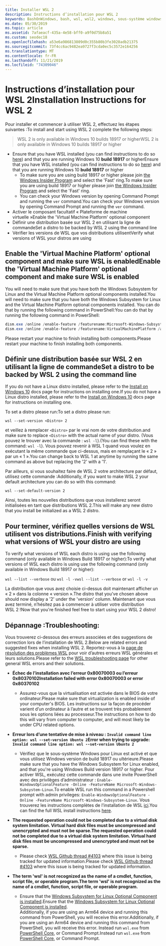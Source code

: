 ```yaml
---
title: Installer WSL 2
description: Instructions d’installation pour WSL 2
keywords: BashOnWindows, bash, wsl, wsl2, windows, sous-système windows pour linux, sous-système windows, ubuntu, debian, suse, windows 10, installation
ms.date: 05/30/2019
ms.topic: article
ms.assetid: 7afaeacf-435a-4e58-bff0-a9f0d75b8a51
ms.custom: seodec18
ms.openlocfilehash: a53e6a986813809d0c355b80b3fe3028adb21375
ms.sourcegitcommit: 73f4cc6ac9482ea9727f3cda0ec5c3572e164256
ms.translationtype: MT
ms.contentlocale: fr-FR
ms.lasthandoff: 11/21/2019
ms.locfileid: "74309046"
---
```

# <a name="installation-instructions-for-wsl-2"></a><span data-ttu-id="49f64-104">Instructions d’installation pour WSL 2</span><span class="sxs-lookup"><span data-stu-id="49f64-104">Installation Instructions for WSL 2</span></span>

<span data-ttu-id="49f64-105">Pour installer et commencer à utiliser WSL 2, effectuez les étapes suivantes :</span><span class="sxs-lookup"><span data-stu-id="49f64-105">To install and start using WSL 2 complete the following steps:</span></span>

> <span data-ttu-id="49f64-106">WSL 2 is only available in Windows 10 builds 18917 or higher</span><span class="sxs-lookup"><span data-stu-id="49f64-106">WSL 2 is only available in Windows 10 builds 18917 or higher</span></span>

- <span data-ttu-id="49f64-107">Ensure that you have WSL installed (you can find instructions to do so [here](./install-win10.md)) and that you are running Windows 10 **build 18917** or higher</span><span class="sxs-lookup"><span data-stu-id="49f64-107">Ensure that you have WSL installed (you can find instructions to do so [here](./install-win10.md)) and that you are running Windows 10 **build 18917** or higher</span></span>
   - <span data-ttu-id="49f64-108">To make sure you are using build 18917 or higher please join [the Windows Insider Program](https://insider.windows.com/en-us/) and select the 'Fast' ring.</span><span class="sxs-lookup"><span data-stu-id="49f64-108">To make sure you are using build 18917 or higher please join [the Windows Insider Program](https://insider.windows.com/en-us/) and select the 'Fast' ring.</span></span> 
   - <span data-ttu-id="49f64-109">You can check your Windows version by opening Command Prompt and running the `ver` command.</span><span class="sxs-lookup"><span data-stu-id="49f64-109">You can check your Windows version by opening Command Prompt and running the `ver` command.</span></span>
- <span data-ttu-id="49f64-110">Activer le composant facultatif « Plateforme de machine virtuelle »</span><span class="sxs-lookup"><span data-stu-id="49f64-110">Enable the 'Virtual Machine Platform' optional component</span></span>
- <span data-ttu-id="49f64-111">Définir une distribution basée sur WSL 2 en utilisant la ligne de commande</span><span class="sxs-lookup"><span data-stu-id="49f64-111">Set a distro to be backed by WSL 2 using the command line</span></span>
- <span data-ttu-id="49f64-112">Vérifier les versions de WSL que vos distributions utilisent</span><span class="sxs-lookup"><span data-stu-id="49f64-112">Verify what versions of WSL your distros are using</span></span>

## <a name="enable-the-virtual-machine-platform-optional-component-and-make-sure-wsl-is-enabled"></a><span data-ttu-id="49f64-113">Enable the 'Virtual Machine Platform' optional component and make sure WSL is enabled</span><span class="sxs-lookup"><span data-stu-id="49f64-113">Enable the 'Virtual Machine Platform' optional component and make sure WSL is enabled</span></span>

<span data-ttu-id="49f64-114">You will need to make sure that you have both the Windows Subsystem for Linux and the Virtual Machine Platform optional components installed.</span><span class="sxs-lookup"><span data-stu-id="49f64-114">You will need to make sure that you have both the Windows Subsystem for Linux and the Virtual Machine Platform optional components installed.</span></span> <span data-ttu-id="49f64-115">You can do that by running the following command in PowerShell:</span><span class="sxs-lookup"><span data-stu-id="49f64-115">You can do that by running the following command in PowerShell:</span></span> 

```powershell
dism.exe /online /enable-feature /featurename:Microsoft-Windows-Subsystem-Linux /all /norestart
dism.exe /online /enable-feature /featurename:VirtualMachinePlatform /all /norestart
```

<span data-ttu-id="49f64-116">Please restart your machine to finish installing both components.</span><span class="sxs-lookup"><span data-stu-id="49f64-116">Please restart your machine to finish installing both components.</span></span>


## <a name="set-a-distro-to-be-backed-by-wsl-2-using-the-command-line"></a><span data-ttu-id="49f64-117">Définir une distribution basée sur WSL 2 en utilisant la ligne de commande</span><span class="sxs-lookup"><span data-stu-id="49f64-117">Set a distro to be backed by WSL 2 using the command line</span></span>

<span data-ttu-id="49f64-118">If you do not have a Linux distro installed, please refer to the [Install on Windows 10](./install-win10.md#install-your-linux-distribution-of-choice) docs page for instructions on installing one.</span><span class="sxs-lookup"><span data-stu-id="49f64-118">If you do not have a Linux distro installed, please refer to the [Install on Windows 10](./install-win10.md#install-your-linux-distribution-of-choice) docs page for instructions on installing one.</span></span> 

<span data-ttu-id="49f64-119">To set a distro please run:</span><span class="sxs-lookup"><span data-stu-id="49f64-119">To set a distro please run:</span></span> 

```
wsl --set-version <Distro> 2
```

<span data-ttu-id="49f64-120">et veillez à remplacer `<Distro>` par le vrai nom de votre distribution.</span><span class="sxs-lookup"><span data-stu-id="49f64-120">and make sure to replace `<Distro>` with the actual name of your distro.</span></span> <span data-ttu-id="49f64-121">(Vous pouvez le trouver avec la commande : `wsl -l`).</span><span class="sxs-lookup"><span data-stu-id="49f64-121">(You can find these with the command: `wsl -l`).</span></span> <span data-ttu-id="49f64-122">Vous pouvez revenir à WSL 1 quand vous voulez en exécutant la même commande que ci-dessus, mais en remplaçant le « 2 » par un « 1 ».</span><span class="sxs-lookup"><span data-stu-id="49f64-122">You can change back to WSL 1 at anytime by running the same command as above but replacing the '2' with a '1'.</span></span>

<span data-ttu-id="49f64-123">Par ailleurs, si vous souhaitez faire de WSL 2 votre architecture par défaut, utilisez cette commande :</span><span class="sxs-lookup"><span data-stu-id="49f64-123">Additionally, if you want to make WSL 2 your default architecture you can do so with this command:</span></span>

```
wsl --set-default-version 2
```

<span data-ttu-id="49f64-124">Ainsi, toutes les nouvelles distributions que vous installerez seront initialisées en tant que distributions WSL 2.</span><span class="sxs-lookup"><span data-stu-id="49f64-124">This will make any new distro that you install be initialized as a WSL 2 distro.</span></span>

## <a name="finish-with-verifying-what-versions-of-wsl-your-distro-are-using"></a><span data-ttu-id="49f64-125">Pour terminer, vérifiez quelles versions de WSL utilisent vos distributions.</span><span class="sxs-lookup"><span data-stu-id="49f64-125">Finish with verifying what versions of WSL your distro are using</span></span>

<span data-ttu-id="49f64-126">To verify what versions of WSL each distro is using use the following command (only available in Windows Build 18917 or higher):</span><span class="sxs-lookup"><span data-stu-id="49f64-126">To verify what versions of WSL each distro is using use the following command (only available in Windows Build 18917 or higher):</span></span>

<span data-ttu-id="49f64-127">`wsl --list --verbose` ou `wsl -l -v`</span><span class="sxs-lookup"><span data-stu-id="49f64-127">`wsl --list --verbose` or `wsl -l -v`</span></span>

<span data-ttu-id="49f64-128">La distribution que vous avez choisie ci-dessus doit maintenant afficher un « 2 » dans la colonne « version ».</span><span class="sxs-lookup"><span data-stu-id="49f64-128">The distro that you've chosen above should now display a '2' under the 'version' column.</span></span> <span data-ttu-id="49f64-129">Maintenant que vous avez terminé, n’hésitez pas à commencer à utiliser votre distribution WSL 2 !</span><span class="sxs-lookup"><span data-stu-id="49f64-129">Now that you're finished feel free to start using your WSL 2 distro!</span></span> 

## <a name="troubleshooting"></a><span data-ttu-id="49f64-130">Dépannage :</span><span class="sxs-lookup"><span data-stu-id="49f64-130">Troubleshooting:</span></span> 

<span data-ttu-id="49f64-131">Vous trouverez ci-dessous des erreurs associées et des suggestions de correction lors de l’installation de WSL 2.</span><span class="sxs-lookup"><span data-stu-id="49f64-131">Below are related errors and suggested fixes when installing WSL 2.</span></span> <span data-ttu-id="49f64-132">Reportez-vous à la [page de résolution des problèmes WSL](troubleshooting.md) pour voir d’autres erreurs WSL générales et leurs solutions.</span><span class="sxs-lookup"><span data-stu-id="49f64-132">Please refer to the [WSL troubleshooting page](troubleshooting.md) for other general WSL errors and their solutions.</span></span>

* <span data-ttu-id="49f64-133">**Échec de l’installation avec l’erreur 0x80070003 ou l’erreur 0x80370102**</span><span class="sxs-lookup"><span data-stu-id="49f64-133">**Installation failed with error 0x80070003 or error 0x80370102**</span></span>
    * <span data-ttu-id="49f64-134">Assurez-vous que la virtualisation est activée dans le BIOS de votre ordinateur.</span><span class="sxs-lookup"><span data-stu-id="49f64-134">Please make sure that virtualization is enabled inside of your computer's BIOS.</span></span> <span data-ttu-id="49f64-135">Les instructions sur la façon de procéder varient d’un ordinateur à l’autre et se trouvent très probablement sous les options liées au processeur.</span><span class="sxs-lookup"><span data-stu-id="49f64-135">The instructions on how to do this will vary from computer to computer, and will most likely be under CPU related options.</span></span>
   
* <span data-ttu-id="49f64-136">**Erreur lors d’une tentative de mise à niveau : `Invalid command line option: wsl --set-version Ubuntu 2`**</span><span class="sxs-lookup"><span data-stu-id="49f64-136">**Error when trying to upgrade: `Invalid command line option: wsl --set-version Ubuntu 2`**</span></span>
    * <span data-ttu-id="49f64-137">Vérifiez que le sous-système Windows pour Linux est activé et que vous utilisez Windows version de build 18917 ou ultérieure.</span><span class="sxs-lookup"><span data-stu-id="49f64-137">Please make sure that you have the Windows Subsystem for Linux enabled, and that you're using Windows Build version 18917 or higher.</span></span> <span data-ttu-id="49f64-138">Pour activer WSL, exécutez cette commande dans une invite PowerShell avec des privilèges d’administrateur : `Enable-WindowsOptionalFeature -Online -FeatureName Microsoft-Windows-Subsystem-Linux`.</span><span class="sxs-lookup"><span data-stu-id="49f64-138">To enable WSL run this command in a Powershell prompt with admin privileges: `Enable-WindowsOptionalFeature -Online -FeatureName Microsoft-Windows-Subsystem-Linux`.</span></span> <span data-ttu-id="49f64-139">Vous trouverez les instructions complètes de l’installation de WSL [ici](./install-win10.md).</span><span class="sxs-lookup"><span data-stu-id="49f64-139">You can find the full WSL install instructions [here](./install-win10.md).</span></span>

* <span data-ttu-id="49f64-140">**The requested operation could not be completed due to a virtual disk system limitation. Virtual hard disk files must be uncompressed and unencrypted and must not be sparse.**</span><span class="sxs-lookup"><span data-stu-id="49f64-140">**The requested operation could not be completed due to a virtual disk system limitation. Virtual hard disk files must be uncompressed and unencrypted and must not be sparse.**</span></span>
    * <span data-ttu-id="49f64-141">Please check [WSL Github thread #4103](https://github.com/microsoft/WSL/issues/4103) where this issue is being tracked for updated information.</span><span class="sxs-lookup"><span data-stu-id="49f64-141">Please check [WSL Github thread #4103](https://github.com/microsoft/WSL/issues/4103) where this issue is being tracked for updated information.</span></span>

* <span data-ttu-id="49f64-142">**The term 'wsl' is not recognized as the name of a cmdlet, function, script file, or operable program.**</span><span class="sxs-lookup"><span data-stu-id="49f64-142">**The term 'wsl' is not recognized as the name of a cmdlet, function, script file, or operable program.**</span></span> 
    * <span data-ttu-id="49f64-143">Ensure that the [Windows Subsystem for Linux Optional Component is installed](./wsl2-install.md#enable-the-virtual-machine-platform-optional-component-and-make-sure-wsl-is-enabled).</span><span class="sxs-lookup"><span data-stu-id="49f64-143">Ensure that the [Windows Subsystem for Linux Optional Component is installed](./wsl2-install.md#enable-the-virtual-machine-platform-optional-component-and-make-sure-wsl-is-enabled).</span></span><br> <span data-ttu-id="49f64-144">Additionally, if you are using an Arm64 device and running this command from PowerShell, you will receive this error.</span><span class="sxs-lookup"><span data-stu-id="49f64-144">Additionally, if you are using an Arm64 device and running this command from PowerShell, you will receive this error.</span></span> <span data-ttu-id="49f64-145">Instead run `wsl.exe` from [PowerShell Core](https://docs.microsoft.com/en-us/powershell/scripting/install/installing-powershell-core-on-windows?view=powershell-6), or Command Prompt.</span><span class="sxs-lookup"><span data-stu-id="49f64-145">Instead run `wsl.exe` from [PowerShell Core](https://docs.microsoft.com/en-us/powershell/scripting/install/installing-powershell-core-on-windows?view=powershell-6), or Command Prompt.</span></span> 
